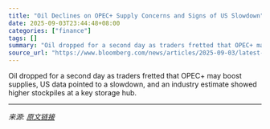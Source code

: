 ```yaml
---
title: "Oil Declines on OPEC+ Supply Concerns and Signs of US Slowdown"
date: 2025-09-03T23:44:48+08:00
categories: ["finance"]
tags: []
summary: "Oil dropped for a second day as traders fretted that OPEC+ may boost supplies, US data pointed to a slowdown, and an industry estimate showed higher stockpiles at a key storage hub."
source_url: "https://www.bloomberg.com/news/articles/2025-09-03/latest-oil-market-news-and-analysis-for-september-4"
---
```


Oil dropped for a second day as traders fretted that OPEC+ may boost supplies, US data pointed to a slowdown, and an industry estimate showed higher stockpiles at a key storage hub.

---

*来源: [原文链接](https://www.bloomberg.com/news/articles/2025-09-03/latest-oil-market-news-and-analysis-for-september-4)*
